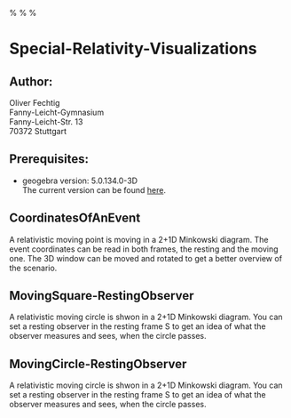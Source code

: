 %
%
%

Special-Relativity-Visualizations
=================================

Author:
-------
Oliver Fechtig  
Fanny-Leicht-Gymnasium  
Fanny-Leicht-Str. 13  
70372 Stuttgart  



Prerequisites:
--------------
* geogebra version:  5.0.134.0-3D  
    The current version can be found [here](https://www.geogebra.org/).

    
CoordinatesOfAnEvent
----------------------------
A relativistic moving point is moving in a 2+1D Minkowski diagram. The event coordinates can be read in both frames, the resting and the moving one. The 3D window can be moved and rotated to get a better overview of the scenario.  

MovingSquare-RestingObserver
----------------------------
A relativistic moving circle is shwon in a 2+1D Minkowski diagram. You can set a resting observer in the resting frame S to get an idea of what the observer measures and sees, when the circle passes.  

MovingCircle-RestingObserver
----------------------------
A relativistic moving circle is shwon in a 2+1D Minkowski diagram. You can set a resting observer in the resting frame S to get an idea of what the observer measures and sees, when the circle passes.




